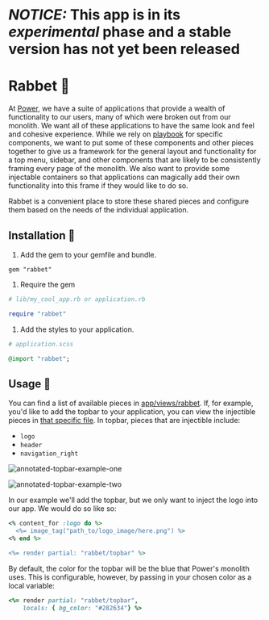 # *NOTICE:* This app is in its _experimental_ phase and a stable version has not yet been released

# Rabbet 🐰

At [Power](https://techatpower.com), we have a suite of applications that provide a wealth of functionality to our users, many of which were broken out from our monolith. We want all of these applications to have the same look and feel and cohesive experience. While we rely on [playbook](https://playbook.powerapp.cloud/) for specific components, we want to put some of these components and other pieces together to give us a framework for the general layout and functionality for a top menu, sidebar, and other components that are likely to be consistently framing every page of the monolith. We also want to provide some injectable containers so that applications can magically add their own functionality into this frame if they would like to do so.

Rabbet is a convenient place to store these shared pieces and configure them based on the needs of the individual application.

## Installation 🥕

1. Add the gem to your gemfile and bundle.

`gem "rabbet"`

1. Require the gem

```ruby
# lib/my_cool_app.rb or application.rb

require "rabbet"
```

1. Add the styles to your application.

```ruby
# application.scss

@import "rabbet";
```

## Usage 🐇

You can find a list of available pieces in [app/views/rabbet](https://github.com/powerhome/power-tools/blob/main/packages/rabbet/app/views/rabbet/). If, for example, you'd like to add the topbar to your application, you can view the injectible pieces in [that specific file](https://github.com/powerhome/power-tools/blob/main/packages/rabbet/app/views/rabbet/_topbar.html.erb). In topbar, pieces that are injectible include:

* `logo`
* `header`
* `navigation_right`

![annotated-topbar-example-one](https://user-images.githubusercontent.com/16630021/207151184-af939059-4dff-4382-ab53-f37fb57574fd.png)

![annotated-topbar-example-two](https://user-images.githubusercontent.com/16630021/207151180-875c36ef-7e45-4b52-808b-33497c85ca8e.png)


In our example we'll add the topbar, but we only want to inject the logo into our app. We would do so like so:

```ruby
<% content_for :logo do %>
  <%= image_tag("path_to/logo_image/here.png") %>
<% end %>

<%= render partial: "rabbet/topbar" %>
```

By default, the color for the topbar will be the blue that Power's monolith uses. This is configurable, however, by passing in your chosen color as a local variable:

```ruby
<%= render partial: "rabbet/topbar",
    locals: { bg_color: "#282634"} %>
```
